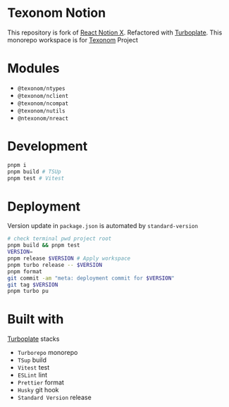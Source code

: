 # Texonom Notion

This repository is fork of [React Notion X](https://github.com/NotionX/react-notion-x).
Refactored with [Turboplate](https://github.com/seonglae/turboplate). This monorepo workspace is for [Texonom](https://texonom.com) Project

# Modules

- `@texonom/ntypes`
- `@texonom/nclient`
- `@texonom/ncompat`
- `@texonom/nutils`
- `@ntexonom/nreact`

# Development

```zsh
pnpm i
pnpm build # TSUp
pnpm test # Vitest
```

# Deployment

Version update in `package.json` is automated by `standard-version`

```zsh
# check terminal pwd project root
pnpm build && pnpm test
VERSION=
pnpm release $VERSION # Apply workspace
pnpm turbo release -- $VERSION
pnpm format
git commit -am "meta: deployment commit for $VERSION"
git tag $VERSION
pnpm turbo pu
```

# Built with

[Turboplate](https://github.com/seonglae/turboplate) stacks

- `Turborepo` monorepo
- `TSup` build
- `Vitest` test
- `ESLint` lint
- `Prettier` format
- `Husky` git hook
- `Standard Version` release
